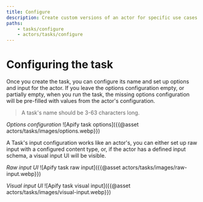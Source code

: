 ```yaml
---
title: Configure
description: Create custom versions of an actor for specific use cases. Set a task's name and input parameters.
paths:
    - tasks/configure
    - actors/tasks/configure
---
```


# [](#configuring-the-task)Configuring the task

Once you create the task, you can configure its name and set up options and input for the actor. If you leave the options configuration empty, or partially empty, when you run the task, the missing options configuration will be pre-filled with values from the actor's configuration.

> A task's name should be 3-63 characters long.

*Options configuration*
![Apify task options]({{@asset actors/tasks/images/options.webp}})

A Task's input configuration works like an actor's, you can either set up raw input with a configured content type, or, if the actor has a defined input schema, a visual input UI will be visible.

*Raw input UI*
![Apify task raw input]({{@asset actors/tasks/images/raw-input.webp}})

*Visual input UI*
![Apify task visual input]({{@asset actors/tasks/images/visual-input.webp}})
